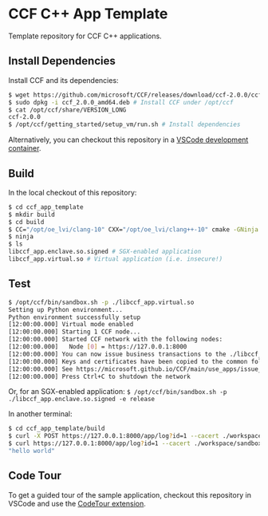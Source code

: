 # CCF C++ App Template

Template repository for CCF C++ applications.

## Install Dependencies

Install CCF and its dependencies:

```bash
$ wget https://github.com/microsoft/CCF/releases/download/ccf-2.0.0/ccf_2.0.0_amd64.deb
$ sudo dpkg -i ccf_2.0.0_amd64.deb # Install CCF under /opt/ccf
$ cat /opt/ccf/share/VERSION_LONG
ccf-2.0.0
$ /opt/ccf/getting_started/setup_vm/run.sh # Install dependencies
```

Alternatively, you can checkout this repository in a [VSCode development container](https://code.visualstudio.com/docs/remote/containers).

## Build

In the local checkout of this repository:

```bash
$ cd ccf_app_template
$ mkdir build
$ cd build
$ CC="/opt/oe_lvi/clang-10" CXX="/opt/oe_lvi/clang++-10" cmake -GNinja ..
$ ninja
$ ls
libccf_app.enclave.so.signed # SGX-enabled application
libccf_app.virtual.so # Virtual application (i.e. insecure!)
```

## Test

```bash
$ /opt/ccf/bin/sandbox.sh -p ./libccf_app.virtual.so
Setting up Python environment...
Python environment successfully setup
[12:00:00.000] Virtual mode enabled
[12:00:00.000] Starting 1 CCF node...
[12:00:00.000] Started CCF network with the following nodes:
[12:00:00.000]   Node [0] = https://127.0.0.1:8000
[12:00:00.000] You can now issue business transactions to the ./libccf_app.virtual.so application
[12:00:00.000] Keys and certificates have been copied to the common folder: /home/jumaffre/git/ccf_app_template/build/workspace/sandbox_common
[12:00:00.000] See https://microsoft.github.io/CCF/main/use_apps/issue_commands.html for more information
[12:00:00.000] Press Ctrl+C to shutdown the network
```

Or, for an SGX-enabled application: `$ /opt/ccf/bin/sandbox.sh -p ./libccf_app.enclave.so.signed -e release`

In another terminal:

```bash
$ cd ccf_app_template/build
$ curl -X POST https://127.0.0.1:8000/app/log?id=1 --cacert ./workspace/sandbox_common/service_cert.pem -H "Content-Type: application/json" --data '{"msg": "hello world"}'
$ curl https://127.0.0.1:8000/app/log?id=1 --cacert ./workspace/sandbox_common/service_cert.pem
"hello world"
```

## Code Tour

To get a guided tour of the sample application, checkout this repository in VSCode and use the [CodeTour extension](https://marketplace.visualstudio.com/items?itemName=vsls-contrib.codetour).

